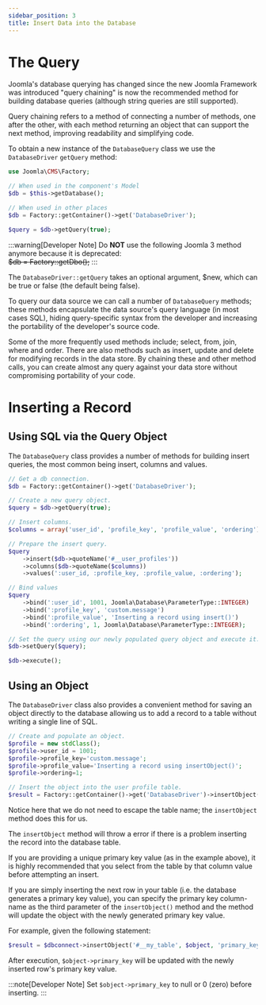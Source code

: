 ```yaml
---
sidebar_position: 3
title: Insert Data into the Database
---
```


# The Query

Joomla's database querying has changed since the new Joomla Framework was introduced "query chaining" 
is now the recommended method for building database queries (although string queries are still supported).

Query chaining refers to a method of connecting a number of methods, one after the other, with each method
returning an object that can support the next method, improving readability and simplifying code.

To obtain a new instance of the `DatabaseQuery` class we use the `DatabaseDriver` `getQuery` method:

```php
use Joomla\CMS\Factory;

// When used in the component's Model
$db = $this->getDatabase();

// When used in other places
$db = Factory::getContainer()->get('DatabaseDriver');

$query = $db->getQuery(true);
```

:::warning[Developer Note]
  Do **NOT** use the following Joomla 3 method anymore because it is deprecated:  
  ~~$db = Factory::getDbo();~~
:::

The `DatabaseDriver::getQuery` takes an optional argument, $new, which can be true or false (the default being false).

To query our data source we can call a number of `DatabaseQuery` methods; these methods encapsulate the data
source's query language (in most cases SQL), hiding query-specific syntax from the developer and increasing
the portability of the developer's source code.

Some of the more frequently used methods include; select, from, join, where and order. There are also methods
such as insert, update and delete for modifying records in the data store. By chaining these and other method
calls, you can create almost any query against your data store without compromising portability of your code.

# Inserting a Record

## Using SQL via the Query Object

The `DatabaseQuery` class provides a number of methods for building insert queries,
the most common being insert, columns and values.

```php
// Get a db connection.
$db = Factory::getContainer()->get('DatabaseDriver');

// Create a new query object.
$query = $db->getQuery(true);

// Insert columns.
$columns = array('user_id', 'profile_key', 'profile_value', 'ordering');

// Prepare the insert query.
$query
    ->insert($db->quoteName('#__user_profiles'))
    ->columns($db->quoteName($columns))
    ->values(':user_id, :profile_key, :profile_value, :ordering');

// Bind values
$query
    ->bind(':user_id', 1001, Joomla\Database\ParameterType::INTEGER)
    ->bind(':profile_key', 'custom.message')
    ->bind(':profile_value', 'Inserting a record using insert()')
    ->bind(':ordering', 1, Joomla\Database\ParameterType::INTEGER);

// Set the query using our newly populated query object and execute it.
$db->setQuery($query);

$db->execute();
```

## Using an Object

The `DatabaseDriver` class also provides a convenient method for saving an object directly to the database
allowing us to add a record to a table without writing a single line of SQL.

```php
// Create and populate an object.
$profile = new stdClass();
$profile->user_id = 1001;
$profile->profile_key='custom.message';
$profile->profile_value='Inserting a record using insertObject()';
$profile->ordering=1;

// Insert the object into the user profile table.
$result = Factory::getContainer()->get('DatabaseDriver')->insertObject('#__user_profiles', $profile);
```

Notice here that we do not need to escape the table name; the `insertObject` method does this for us.

The `insertObject` method will throw a error if there is a problem inserting the record into the database table.

If you are providing a unique primary key value (as in the example above), it is highly recommended that
you select from the table by that column value before attempting an insert.

If you are simply inserting the next row in your table (i.e. the database generates a primary key value),
you can specify the primary key column-name as the third parameter of the `insertObject()` method and
the method will update the object with the newly generated primary key value.

For example, given the following statement:

```php
$result = $dbconnect->insertObject('#__my_table', $object, 'primary_key');
```

After execution, `$object->primary_key` will be updated with the newly inserted row's primary key value.

:::note[Developer Note]
  Set `$object->primary_key` to null or 0 (zero) before inserting.
:::
